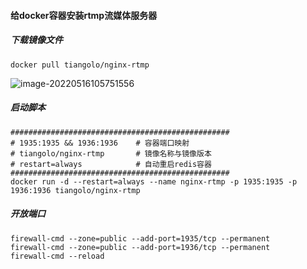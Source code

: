 #### 给docker容器安装rtmp流媒体服务器

##### 下载镜像文件

```shell
docker pull tiangolo/nginx-rtmp
```

![image-20220516105751556](https://typroa12138.oss-cn-hangzhou.aliyuncs.com/image/2022/05/20220516105753933.png)

##### 启动脚本

```shell
#################################################
# 1935:1935 && 1936:1936   	# 容器端口映射
# tiangolo/nginx-rtmp    	# 镜像名称与镜像版本
# restart=always	    	# 自动重启redis容器
#################################################
docker run -d --restart=always --name nginx-rtmp -p 1935:1935 -p 1936:1936 tiangolo/nginx-rtmp
```

##### 开放端口

```shell
firewall-cmd --zone=public --add-port=1935/tcp --permanent
firewall-cmd --zone=public --add-port=1936/tcp --permanent
firewall-cmd --reload
```

